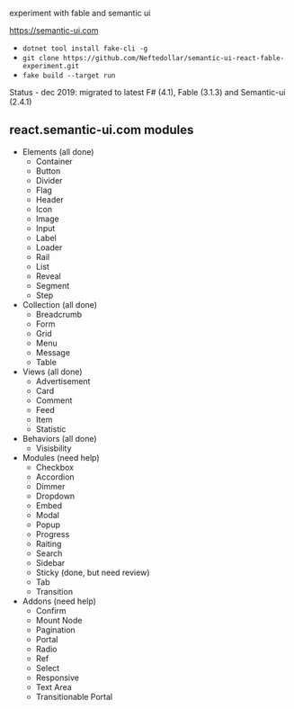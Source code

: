experiment with fable and semantic ui 

https://semantic-ui.com

- `dotnet tool install fake-cli -g` 
- `git clone https://github.com/Neftedollar/semantic-ui-react-fable-experiment.git`
- `fake build --target run`

Status - dec 2019: migrated to latest F# (4.1), Fable (3.1.3) and Semantic-ui (2.4.1)

## react.semantic-ui.com modules

- Elements (all done)
  - Container
  - Button 
  - Divider 
  - Flag
  - Header
  - Icon
  - Image
  - Input
  - Label
  - Loader
  - Rail
  - List
  - Reveal
  - Segment
  - Step
- Collection (all done)
  - Breadcrumb
  - Form
  - Grid
  - Menu
  - Message
  - Table
- Views (all done)
  - Advertisement
  - Card
  - Comment
  - Feed
  - Item
  - Statistic
- Behaviors (all done)
  - Visisbility
- Modules (need help)
  - Checkbox
  - Accordion
  - Dimmer
  - Dropdown
  - Embed
  - Modal
  - Popup
  - Progress
  - Raiting
  - Search
  - Sidebar
  - Sticky (done, but need review)
  - Tab
  - Transition
- Addons (need help)
  - Confirm
  - Mount Node
  - Pagination
  - Portal
  - Radio
  - Ref
  - Select
  - Responsive
  - Text Area
  - Transitionable Portal


